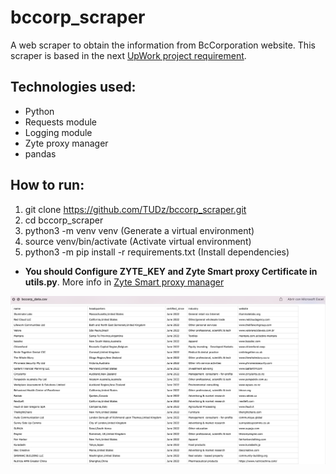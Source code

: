# bccorp_scraper
A web scraper to obtain the information from BcCorporation website. 
This scraper is based in the next [UpWork project requirement](https://www.upwork.com/nx/jobs/search/details/~014d974183450d05c2?q=web%20scraping&sort=recency&page=3&pageTitle=Job%20Detail&_navType=slider&_modalInfo=%5B%7B%22navType%22%3A%22slider%22,%22title%22%3A%22Job%20Detail%22,%22modalId%22%3A%221656294582458%22%7D%5D).

## Technologies used:
* Python
* Requests module
* Logging module
* Zyte proxy manager
* pandas

## How to run:
1. git clone https://github.com/TUDz/bccorp_scraper.git 
2. cd bccorp_scraper
3. python3 -m venv venv (Generate a virtual environment)
4. source venv/bin/activate (Activate virtual environment)
5. python3 -m pip install -r requirements.txt (Install dependencies)

* **You should Configure ZYTE_KEY and Zyte Smart proxy Certificate in utils.py**. More info in [Zyte Smart proxy manager](https://www.zyte.com/smart-proxy-manager/)

![Alt text](./img/result.png "Result preview")
